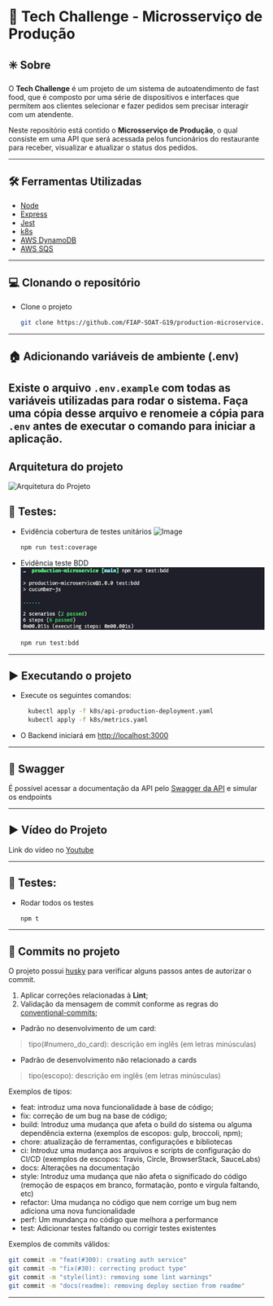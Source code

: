 # 💬 Tech Challenge - Microsserviço de Produção

## ✳️ Sobre
O **Tech Challenge** é um projeto de um sistema de autoatendimento de fast food, que é composto por uma série de dispositivos e interfaces que permitem aos clientes selecionar e fazer pedidos sem precisar interagir com um atendente.

Neste repositório está contido o **Microsserviço de Produção**, o qual consiste em uma API que será acessada pelos funcionários do restaurante para receber, visualizar e atualizar o status dos pedidos.

---

## 🛠 Ferramentas Utilizadas
- [Node](https://nodejs.dev)
- [Express](https://expressjs.com/pt-br/)
- [Jest](https://jestjs.io)
- [k8s](https://kubernetes.io/pt-br/)
- [AWS DynamoDB](https://aws.amazon.com/pt/dynamodb/)
- [AWS SQS](https://aws.amazon.com/pt/sqs/)
---

## 💻 Clonando o repositório

- Clone o projeto

  ```bash
  git clone https://github.com/FIAP-SOAT-G19/production-microservice.git
  ````
---

## 🏠 Adicionando variáveis de ambiente (.env)
Existe o arquivo `.env.example` com todas as variáveis utilizadas para rodar o sistema. Faça uma cópia desse arquivo e renomeie a cópia para `.env` antes de executar o comando para iniciar a aplicação.
---

## Arquitetura do projeto
![Arquitetura do Projeto](./assets/images/arch-ms.png)

## 🧪 Testes:
- Evidência cobertura de testes unitários
![Image](./assets/images/test-coverage.png)
  ```bash
  npm run test:coverage
  ```

- Evidência teste BDD
![Image](./assets/images/bdd-production.png)
  ```bash
  npm run test:bdd
  ```
---

## ▶️ Executando o projeto
- Execute os seguintes comandos:
  ```bash
    kubectl apply -f k8s/api-production-deployment.yaml
    kubectl apply -f k8s/metrics.yaml
  ```

- O Backend iniciará em [http://localhost:3000](http://localhost:3000)

---

## 🧩 Swagger
É possível acessar a documentação da API pelo [Swagger da API](http://localhost:3000/api-docs) e simular os endpoints

---

## ▶️ Vídeo do Projeto
Link do vídeo no [Youtube](https://youtu.be/TDvxi906vco?si=yY3aulSxq2tg5fiC)

---

## 🧪 Testes:
- Rodar todos os testes
  ```bash
  npm t
  ```
---

## 🚀 Commits no projeto

O projeto possui [husky](https://github.com/typicode/husky) para verificar alguns passos antes de autorizar o commit.

1. Aplicar correções relacionadas à **Lint**;
3. Validação da mensagem de commit conforme as regras do [conventional-commits](https://www.conventionalcommits.org/en/v1.0.0/);
  - Padrão no desenvolvimento de um card:
  > tipo(#numero_do_card): descrição em inglês (em letras minúsculas)
  - Padrão de desenvolvimento não relacionado a cards
  > tipo(escopo): descrição em inglês (em letras minúsculas)

Exemplos de tipos:
  - feat: introduz uma nova funcionalidade à base de código;
  - fix: correção de um bug na base de código;
  - build: Introduz uma mudança que afeta o build do sistema ou alguma dependência externa (exemplos de escopos: gulp, broccoli, npm);
  - chore: atualização de ferramentas, configurações e bibliotecas
  - ci: Introduz uma mudança aos arquivos e scripts de configuração do CI/CD (exemplos de escopos: Travis, Circle, BrowserStack, SauceLabs)
  - docs: Alterações na documentação
  - style: Introduz uma mudança que não afeta o significado do código (remoção de espaços em branco, formatação, ponto e virgula faltando, etc)
  - refactor: Uma mudança no código que nem corrige um bug nem adiciona uma nova funcionalidade
  - perf: Um mundança no código que melhora a performance
  - test: Adicionar testes faltando ou corrigir testes existentes

Exemplos de commits válidos:
  ```bash
  git commit -m "feat(#300): creating auth service"
  git commit -m "fix(#30): correcting product type"
  git commit -m "style(lint): removing some lint warnings"
  git commit -m "docs(readme): removing deploy section from readme"
  ```
---
